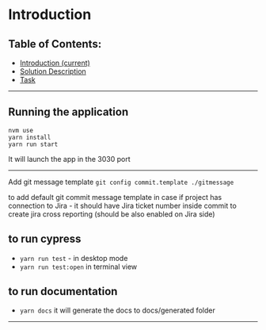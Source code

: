 # Introduction

## Table of Contents:

- [Introduction (current)](./01-introduction.md)
- [Solution Description](./02-solution-description.md)
- [Task](./03-task.md)

---

## Running the application

```
nvm use
yarn install
yarn run start
```

It will launch the app in the 3030 port

---

Add git message template
`git config commit.template ./gitmessage`

to add default git commit message template in case if project has connection to
Jira - it should have Jira ticket number inside commit to create jira cross
reporting (should be also enabled on Jira side)

## to run cypress

- `yarn run test` - in desktop mode
- `yarn run test:open` in terminal view

## to run documentation

- `yarn docs` it will generate the docs to docs/generated folder

---
